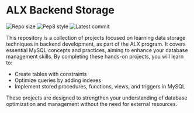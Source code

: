 # ALX Backend Storage

![Repo size](https://img.shields.io/github/repo-size/samkiyya/alx-backend-storage)
![Pep8 style](https://img.shields.io/badge/PEP8-style%20guide-purple?style=round-square)
![Latest commit](https://img.shields.io/github/last-commit/samkiyya/alx-backend-storage/master?style=round-square)

This repository is a collection of projects focused on learning data storage techniques in backend development, as part of the ALX program. It covers essential MySQL concepts and practices, aiming to enhance your database management skills. By completing these hands-on projects, you will learn to:

- Create tables with constraints
- Optimize queries by adding indexes
- Implement stored procedures, functions, views, and triggers in MySQL

These projects are designed to strengthen your understanding of database optimization and management without the need for external resources.
